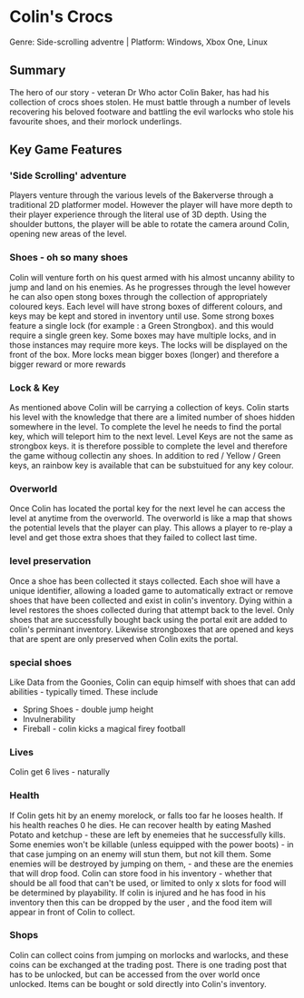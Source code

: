 # Colin's Crocs
Genre: Side-scrolling adventre | Platform: Windows, Xbox One, Linux

## Summary
The hero of our story - veteran Dr Who actor Colin Baker, has had his collection of crocs shoes stolen.  He must battle through a number of levels recovering his beloved footware and battling the evil warlocks who stole his favourite shoes, and their morlock underlings.

## Key Game Features
### 'Side Scrolling' adventure
Players venture through the various levels of the Bakerverse through a traditional 2D platformer model. However the player will have more depth to their player experience through the literal use of 3D depth.  Using the shoulder buttons, the player will be able to rotate the camera around Colin, opening new areas of the level.
### Shoes - oh so many shoes
Colin will venture forth on his quest armed with his almost uncanny ability to jump and land on his enemies.  As he progresses through the level however he can also open stong boxes through the collection of appropriately coloured keys.  Each level will have strong boxes of different colours, and keys may be kept and stored in inventory until use.  Some strong boxes feature a single lock (for example : a Green Strongbox).  and this would require a single green key.  Some boxes may have multiple locks, and in those instances may require more keys.  The locks will be displayed on the front of the box.  More locks mean bigger boxes (longer) and therefore a bigger reward or more rewards
### Lock & Key
As mentioned above Colin will be carrying a collection of keys.  Colin starts his level with the knowledge that there are a limited number of shoes hidden somewhere in the level.  To complete the level he needs to find the portal key, which will teleport him to the next level. Level Keys are not the same as strongbox keys.  it is therefore possible to complete the level and therefore the game withoug collectin any shoes.  In addition to red / Yellow / Green keys, an rainbow key is available that can be substuitued for any key colour.
### Overworld
Once Colin has located the portal key for the next level he can access the level at anytime from the overworld.  The overworld is like a map that shows the potential levels that the player can play.  This allows a player to re-play a level and get those extra shoes that they failed to collect last time.
### level preservation
Once a shoe has been collected it stays collected.  Each shoe will have a unique identifier, allowing a loaded game to automatically extract or remove shoes that have been collected and exist in colin's inventory.  Dying within a level restores the shoes collected during that attempt back to the level.  Only shoes that are successfully bought back using the portal exit are added to colin's perminant inventory.  Likewise strongboxes that are opened and keys that are spent are only preserved when Colin exits the portal.
### special shoes
Like Data from the Goonies, Colin can equip himself with shoes that can add abilities - typically timed.  These include

* Spring Shoes - double jump height
* Invulnerability 
* Fireball - colin kicks a magical firey football
### Lives
Colin get 6 lives - naturally
### Health
If Colin gets hit by an enemy morelock, or falls too far he looses health.  If his health reaches 0 he dies.  He can recover health by eating Mashed Potato and ketchup - these are left by enemeies that he successfully kills.  Some enemies won't be killable (unless equipped with the power boots) - in that case jumping on an enemy will stun them, but not kill them.  Some enemies will be destroyed by jumping on them, - and these are the enemies that will drop food.  Colin can store food in his inventory - whether that should be all food that can't be used, or limited to only x slots for food will be determined by playability.  If colin is injured and he has food in his inventory then this can be dropped by the user , and the food item will appear in front of Colin to collect.
### Shops
Colin can collect coins from jumping on morlocks and warlocks, and these coins can be exchanged at the trading post.  There is one trading post that has to be unlocked, but can be accessed from the over world once unlocked.  Items can be bought or sold directly into Colin's inventory.
